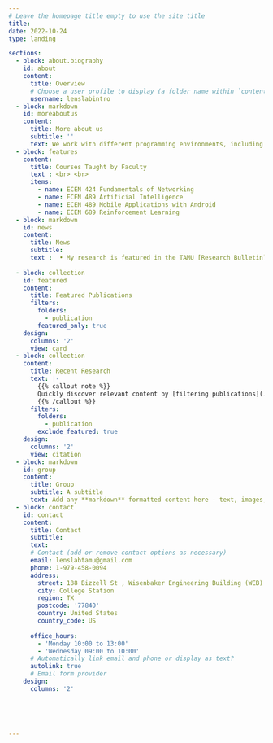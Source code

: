 ```yaml
---
# Leave the homepage title empty to use the site title
title:
date: 2022-10-24
type: landing

sections:
  - block: about.biography
    id: about
    content:
      title: Overview
      # Choose a user profile to display (a folder name within `content/authors/`)
      username: lenslabintro
  - block: markdown
    id: moreaboutus
    content:
      title: More about us
      subtitle: ''
      text: We work with different programming environments, including [Gymnasium](https://gymnasium.farama.org/), python packages for machine learning, open source communication stacks such as [srsRAN](https://www.srslte.com/), and [OpenFlow](https://www.opennetworking.org/) for software defined networking (SDN).Hardware support includes GPU workstations from [Lambda Labs](https://lambdalabs.com/), Software Defined Radios (SDR) from [National Instruments](https://www.ni.com/en-us/innovations/white-papers/11/what-is-ni-usrp-hardware-.html) in both sub-six and mm-wave bands, a variety of robots such as [Jackal UGVs](https://clearpathrobotics.com/jackal-small-unmanned-ground-vehicle/), [Turtlebots](https://www.turtlebot.com/) and [Amazon DeepRacers](https://aws.amazon.com/deepracer/) and assorted Android-based smart devices.We are also supported in conducting real-world field experiments by the [Bush Combat Development Complex](https://bcdc.tamus.edu/) located at a former Air Force base located about ten miles away from the main campus.Participants are encouraged to act as a community of experts and talk about their experiences with one another. Prototyping often poses many technical challenges. Getting involved at the LENS lab entails being exposed to the frustrations and the rewards associated with open-ended engineering problems. <br> <br> {{< youtube auUnazOFeeE >}} <br>  The lab is supported through the sponsorship of several organizations including Department of Electrical and Computer Engineering at Texas A&M University, National Instruments, Google, the National Science Foundation, and The US Army Futures Command, among others. <br> <br> **Aggie Deep Racers** <br>  This is an initiative specifically aimed at applied machine learning in a robotics context using the [Amazon DeepRacer](https://aws.amazon.com/deepracer/) platform. <br> <br> ![Lens robot image](lensrobotimage.jpg)
  - block: features
    content: 
      title: Courses Taught by Faculty
      text : <br> <br>
      items:
        - name: ECEN 424 Fundamentals of Networking
        - name: ECEN 489 Artificial Intelligence 
        - name: ECEN 489 Mobile Applications with Android
        - name: ECEN 689 Reinforcement Learning
  - block: markdown
    id: news
    content:
      title: News
      subtitle: 
      text :  • My research is featured in the TAMU [Research Bulletin](https://research.tamu.edu/2023/04/25/strangers-in-a-strange-land-can-reinforcement-learning-teach-robots-to-operate-on-their-own-in-the-real-world/) and in the College of Engineering  [News](https://engineering.tamu.edu/news/2023/04/kalathil-addresses-reinforcement-learning-challenges.html) <br>  • Why is featured in the TAMU [Research Bulletin](https://research.tamu.edu/2023/04/25/strangers-in-a-strange-land-can-reinforcement-learning-teach-robots-to-operate-on-their-own-in-the-real-world/) and in the College of Engineering  [News](https://engineering.tamu.edu/news/2023/04/kalathil-addresses-reinforcement-learning-challenges.html)
  
  - block: collection
    id: featured
    content:
      title: Featured Publications
      filters:
        folders:
          - publication
        featured_only: true
    design:
      columns: '2'
      view: card
  - block: collection
    content:
      title: Recent Research
      text: |-
        {{% callout note %}}
        Quickly discover relevant content by [filtering publications](./publication/).
        {{% /callout %}}
      filters:
        folders:
          - publication
        exclude_featured: true
    design:
      columns: '2'
      view: citation
  - block: markdown
    id: group
    content:
      title: Group
      subtitle: A subtitle
      text: Add any **markdown** formatted content here - text, images, videos, galleries - and even HTML code!  {{< gallery album="demo" >}}
  - block: contact
    id: contact
    content:
      title: Contact
      subtitle:
      text: 
      # Contact (add or remove contact options as necessary)
      email: lenslabtamu@gmail.com
      phone: 1-979-458-0094
      address:
        street: 188 Bizzell St , Wisenbaker Engineering Building (WEB) - 002
        city: College Station
        region: TX
        postcode: '77840'
        country: United States
        country_code: US
      
      office_hours:
        - 'Monday 10:00 to 13:00'
        - 'Wednesday 09:00 to 10:00'
      # Automatically link email and phone or display as text?
      autolink: true
      # Email form provider
    design:
      columns: '2'
  
  

      
  
---
```

